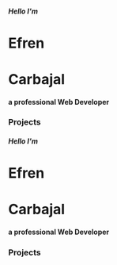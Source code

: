 <script setup>
import ProjectThumbnail from './.vitepress/components/ProjectThumbnail.vue';
import { withBase } from 'vitepress'
</script>

<q-responsive>
  <div class="mt-8 hide md:block">
    <div class="row mx-auto">
      <div class="col-4">
        <div>
          <h5><strong> Hello I'm </strong></h5>
          <h1 class="mt-0 mb-8 font-semibold" > Efren </h1> 
          <h1 class="mt-0 font-semibold"> Carbajal </h1> 
          <h4> a professional Web Developer</h4>
        </div>
      </div>
      <div class="col-2"></div>
      <div class="col-6 overflow-hidden">
        <h3 text-center> Projects </h3>
        <project-thumbnail :path="withBase('ipa')" :img="withBase('ipa.png')" title="IPA Translator" description="The first modern, really interactive phonetic transcriber in the world"/>
        <project-thumbnail :path="withBase('eureka')" :img="withBase('eureka.png')" title="Eureka" description="Healthcare Platform for building online medical research studies"/>
        <project-thumbnail :path="withBase('aha')" :img="withBase('aha.png')" title="Aha!" description="Design System built from scratch for Eureka platform" />
      </div>
    </div>
  </div>
  <div class="mt-8 md:hide">
    <div class="row mx-auto p-4">
      <div class="col-12">
        <div>
          <h5><strong> Hello I'm </strong></h5>
          <h1 class="mt-0 mb-8 font-semibold" > Efren </h1> 
          <h1 class="mt-0 font-semibold"> Carbajal </h1> 
          <h4> a professional Web Developer</h4>
        </div>
      </div>
      <div class="col-12 overflow-hidden">
        <h3 text-center> Projects </h3>
        <project-thumbnail :path="withBase('ipa')" :img="withBase('ipa.png')" title="IPA Translator" description="The first modern, really interactive phonetic transcriber in the world"/>
        <project-thumbnail :path="withBase('eureka')" :img="withBase('eureka.png')" title="Eureka" description="Healthcare Platform for building online medical research studies"/>
        <project-thumbnail :path="withBase('aha')" :img="withBase('aha.png')" title="Aha!" description="Design System built from scratch for Eureka platform" />
      </div>
    </div>
  </div>
</q-responsive>
